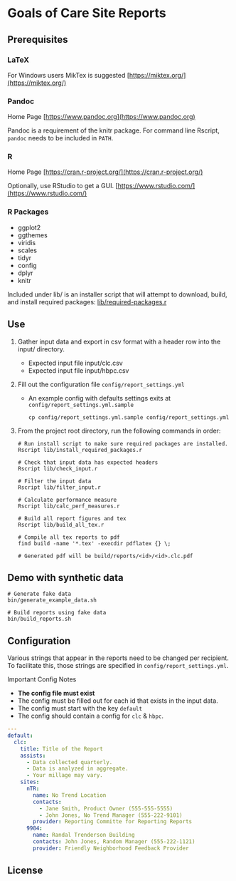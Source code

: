 # Goals of Care Site Reports

## Prerequisites

### LaTeX
For Windows users MikTex is suggested [https://miktex.org/](https://miktex.org/)

### Pandoc
Home Page [https://www.pandoc.org](https://www.pandoc.org)

Pandoc is a requirement of the knitr package.  For command line Rscript, `pandoc` needs to be included in `PATH`.

### R
Home Page [https://cran.r-project.org/](https://cran.r-project.org/)

Optionally, use RStudio to get a GUI. [https://www.rstudio.com/](https://www.rstudio.com/)

### R Packages
* ggplot2
* ggthemes
* viridis
* scales
* tidyr
* config
* dplyr
* knitr

Included under lib/ is an installer script that will attempt to download, build, and install required packages: [lib/required-packages.r](lib/required-packages.r)

## Use

1. Gather input data and export in csv format with a header row into the input/ directory.
    * Expected input file input/clc.csv
    * Expected input file input/hbpc.csv

1. Fill out the configuration file `config/report_settings.yml`
    * An example config with defaults settings exits at `config/report_settings.yml.sample`
      ```console
      cp config/report_settings.yml.sample config/report_settings.yml
      ```

1. From the project root directory, run the following commands in order:
    ```console
    # Run install script to make sure required packages are installed.
    Rscript lib/install_required_packages.r

    # Check that input data has expected headers
    Rscript lib/check_input.r

    # Filter the input data
    Rscript lib/filter_input.r

    # Calculate performance measure
    Rscript lib/calc_perf_measures.r

    # Build all report figures and tex
    Rscript lib/build_all_tex.r

    # Compile all tex reports to pdf
    find build -name '*.tex' -execdir pdflatex {} \;

    # Generated pdf will be build/reports/<id>/<id>.clc.pdf
    ```
## Demo with synthetic data
```console
# Generate fake data
bin/generate_example_data.sh

# Build reports using fake data
bin/build_reports.sh
```

## Configuration
Various strings that appear in the reports need to be changed per recipient.
To facilitate this, those strings are specified in `config/report_settings.yml`.

Important Config Notes
- **The config file must exist**
- The config must be filled out for each id that exists in the input data.
- The config must start with the key `default`
- The config should contain a config for `clc` & `hbpc`.

```yaml
---
default:
  clc:
    title: Title of the Report
    assists:
      - Data collected quarterly.
      - Data is analyzed in aggregate.
      - Your millage may vary.
    sites:
      nTR:
        name: No Trend Location
        contacts:
          - Jane Smith, Product Owner (555-555-5555)
          - John Jones, No Trend Manager (555-222-9101)
        provider: Reporting Committe for Reporting Reports
      9984: 
        name: Randal Trenderson Building
        contacts: John Jones, Random Manager (555-222-1121)
        provider: Friendly Neighborhood Feedback Provider
```

## License

